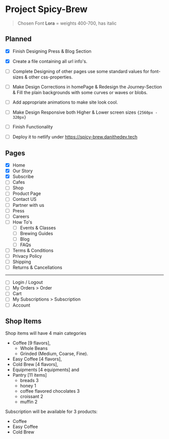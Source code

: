 # Project Spicy-Brew

> Chosen Font **Lora** = weights 400-700, has italic

## Planned
- [x] Finish Designing Press & Blog Section
- [x] Create a file containing all url info's.
- [ ] Complete Designing of other pages use some standard values for font-sizes & other css-properties.
- [ ] Make Design Corrections in homePage & Redesign the Journey-Section & Fill the plain backgrounds with some curves or waves or blobs.
- [ ] Add appropriate animations to make site look cool.

- [ ] Make Design Responsive both Higher & Lower screen sizes `{2560px - 320px}`
- [ ] Finish Functionality
- [ ] Deploy it to netlify under https://spicy-brew.danithedev.tech

## Pages

- [x] Home
- [x] Our Story
- [x] Subscribe
- [ ] Cafes
- [ ] Shop
- [ ] Product Page
- [ ] Contact US
- [ ] Partner with us
- [ ] Press
- [ ] Careers
- [ ] How To's
    - [ ] Events & Classes
    - [ ] Brewing Guides
    - [ ] Blog
    - [ ] FAQs
- [ ] Terms & Conditions
- [ ] Privacy Policy
- [ ] Shipping
- [ ] Returns & Cancellations
---
- [ ] Login / Logout
- [ ] My Orders > Order
- [ ] Cart
- [ ] My Subscriptions > Subscription
- [ ] Account

## Shop Items

Shop items will have 4 main categories 
    
- Coffee [9 flavors], 
    - Whole Beans 
    - Grinded (Medium, Coarse, Fine).
- Easy Coffee [4 flavors], 
- Cold Brew [4 flavors], 
- Equipments [4 equipments] and 
- Pantry [11 items]
    - breads 3
    - honey 1
    - coffee flavored chocolates 3
    - croissant 2
    - muffin 2


Subscription will be available for 3 products:
- Coffee
- Easy Coffee
- Cold Brew